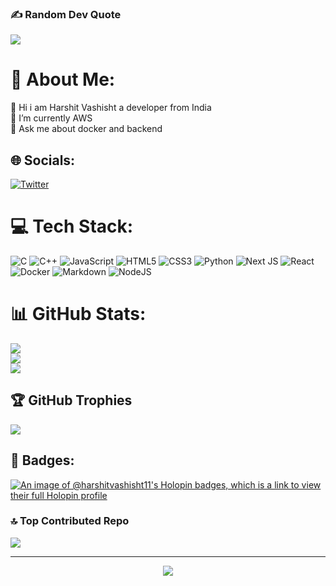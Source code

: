 ### ✍️ Random Dev Quote
![](https://quotes-github-readme.vercel.app/api?type=horizontal&theme=dark)

# 💫 About Me:
👋 Hi i am Harshit Vashisht a developer from India <br>🌱 I’m currently AWS<br>💬 Ask me about docker and backend

## 🌐 Socials:
[![Twitter](https://img.shields.io/badge/Twitter-%231DA1F2.svg?logo=Twitter&logoColor=white)](https://twitter.com/harshitstwitt) 

# 💻 Tech Stack:
![C](https://img.shields.io/badge/c-%2300599C.svg?style=flat&logo=c&logoColor=white) ![C++](https://img.shields.io/badge/c++-%2300599C.svg?style=flat&logo=c%2B%2B&logoColor=white) ![JavaScript](https://img.shields.io/badge/javascript-%23323330.svg?style=flat&logo=javascript&logoColor=%23F7DF1E) ![HTML5](https://img.shields.io/badge/html5-%23E34F26.svg?style=flat&logo=html5&logoColor=white) ![CSS3](https://img.shields.io/badge/css3-%231572B6.svg?style=flat&logo=css3&logoColor=white) ![Python](https://img.shields.io/badge/python-3670A0?style=flat&logo=python&logoColor=ffdd54) ![Next JS](https://img.shields.io/badge/Next-black?style=flat&logo=next.js&logoColor=white) ![React](https://img.shields.io/badge/react-%2320232a.svg?style=flat&logo=react&logoColor=%2361DAFB) ![Docker](https://img.shields.io/badge/docker-%230db7ed.svg?style=flat&logo=docker&logoColor=white) ![Markdown](https://img.shields.io/badge/markdown-%23000000.svg?style=flat&logo=markdown&logoColor=white) ![NodeJS](https://img.shields.io/badge/node.js-6DA55F?style=flat&logo=node.js&logoColor=white)
# 📊 GitHub Stats:
![](https://github-readme-stats.vercel.app/api?username=HarshitVashisht11&theme=react&hide_border=false&include_all_commits=true&count_private=false)<br/>
![](https://github-readme-streak-stats.herokuapp.com/?user=HarshitVashisht11&theme=react&hide_border=false)<br/>
![](https://github-readme-stats.vercel.app/api/top-langs/?username=HarshitVashisht11&theme=react&hide_border=false&include_all_commits=true&count_private=false&layout=compact)

## 🏆 GitHub Trophies
![](https://github-profile-trophy.vercel.app/?username=HarshitVashisht11&theme=radical&no-frame=true&no-bg=true&margin-w=4)

## 🌟 Badges:
[![An image of @harshitvashisht11's Holopin badges, which is a link to view their full Holopin profile](https://holopin.me/harshitvashisht11)](https://holopin.io/@harshitvashisht11)


### 🔝 Top Contributed Repo
![](https://github-contributor-stats.vercel.app/api?username=HarshitVashisht11&limit=5&theme=dark&combine_all_yearly_contributions=true)

---
<div align="center">
  <a href="https://visitorbadge.io/status?path=HarshitVashisht11"><img src="https://api.visitorbadge.io/api/visitors?path=HarshitVashisht11&countColor=%2337d67a&style=flat-square" /></a>
</div>
